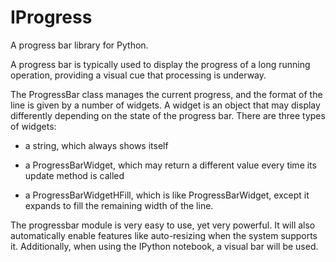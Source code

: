 IProgress
=========

A progress bar library for Python.

A progress bar is typically used to display the progress of a long running
operation, providing a visual cue that processing is underway.

The ProgressBar class manages the current progress, and the format of the line
is given by a number of widgets. A widget is an object that may display
differently depending on the state of the progress bar. There are three types
of widgets:

 - a string, which always shows itself

 - a ProgressBarWidget, which may return a different value every time its
   update method is called

 - a ProgressBarWidgetHFill, which is like ProgressBarWidget, except it
   expands to fill the remaining width of the line.

The progressbar module is very easy to use, yet very powerful. It will also
automatically enable features like auto-resizing when the system supports it.
Additionally, when using the IPython notebook, a visual bar will be used.
